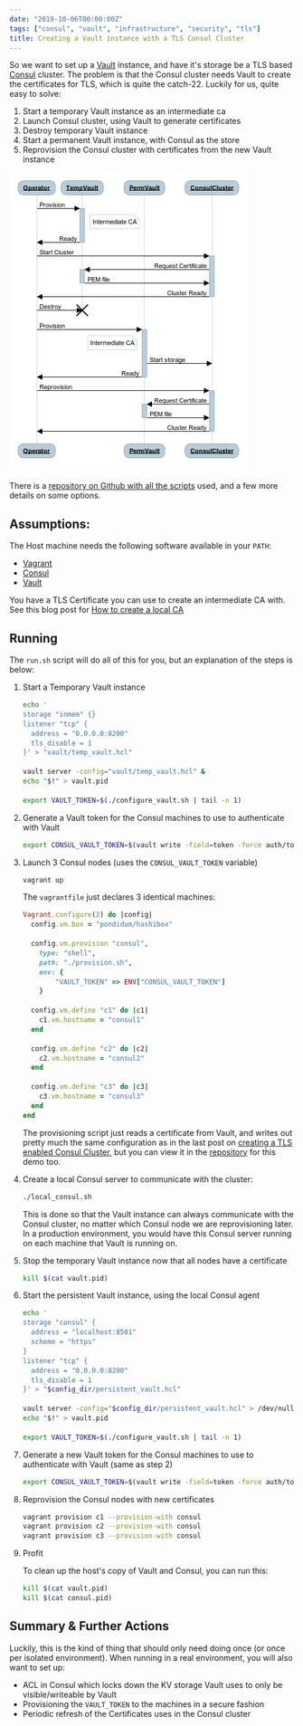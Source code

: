 ```yaml
---
date: "2019-10-06T00:00:00Z"
tags: ["consul", "vault", "infrastructure", "security", "tls"]
title: Creating a Vault instance with a TLS Consul Cluster
---
```


So we want to set up a [Vault](https://www.vaultproject.io/) instance, and have it's storage be a TLS based [Consul](https://www.consul.io/) cluster.  The problem is that the Consul cluster needs Vault to create the certificates for TLS, which is quite the catch-22.  Luckily for us, quite easy to solve:

1. Start a temporary Vault instance as an intermediate ca
2. Launch Consul cluster, using Vault to generate certificates
3. Destroy temporary Vault instance
4. Start a permanent Vault instance, with Consul as the store
5. Reprovision the Consul cluster with certificates from the new Vault instance

![Sequence diagram of the previous numbered list](/images/consul-vault-bootstrap.png)

There is a [repository on Github with all the scripts](https://github.com/Pondidum/vault-consul-bootstrap-demo) used, and a few more details on some options.

## Assumptions:

The Host machine needs the following software available in your `PATH`:

* [Vagrant](https://www.vagrantup.com/)
* [Consul](https://www.consul.io/)
* [Vault](https://www.vaultproject.io/)

You have a TLS Certificate you can use to create an intermediate CA with.  See this blog post for [How to create a local CA](/2019/08/25/vault-development-ca/)

## Running

The `run.sh` script will do all of this for you, but an explanation of the steps is below:

1. Start a Temporary Vault instance

    ```bash
    echo '
    storage "inmem" {}
    listener "tcp" {
      address = "0.0.0.0:8200"
      tls_disable = 1
    }' > "vault/temp_vault.hcl"

    vault server -config="vault/temp_vault.hcl" &
    echo "$!" > vault.pid

    export VAULT_TOKEN=$(./configure_vault.sh | tail -n 1)
    ```

2. Generate a Vault token for the Consul machines to use to authenticate with Vault

    ```bash
    export CONSUL_VAULT_TOKEN=$(vault write -field=token -force auth/token/create)
    ```

3. Launch 3 Consul nodes (uses the `CONSUL_VAULT_TOKEN` variable)

    ```bash
    vagrant up
    ```

    The `vagrantfile` just declares 3 identical machines:

    ```ruby
    Vagrant.configure(2) do |config|
      config.vm.box = "pondidum/hashibox"

      config.vm.provision "consul",
        type: "shell",
        path: "./provision.sh",
        env: {
            "VAULT_TOKEN" => ENV["CONSUL_VAULT_TOKEN"]
        }

      config.vm.define "c1" do |c1|
        c1.vm.hostname = "consul1"
      end

      config.vm.define "c2" do |c2|
        c2.vm.hostname = "consul2"
      end

      config.vm.define "c3" do |c3|
        c3.vm.hostname = "consul3"
      end
    end
    ```

    The provisioning script just reads a certificate from Vault, and writes out pretty much the same configuration as in the last post on [creating a TLS enabled Consul Cluster](/2019/09/14/consul-tls-cluster), but you can view it in the [repository](https://github.com/Pondidum/vault-consul-bootstrap-demo) for this demo too.

4. Create a local Consul server to communicate with the cluster:

    ```bash
    ./local_consul.sh
    ```

    This is done so that the Vault instance can always communicate with the Consul cluster, no matter which Consul node we are reprovisioning later.  In a production environment, you would have this Consul server running on each machine that Vault is running on.

5.  Stop the temporary Vault instance now that all nodes have a certificate

    ```bash
    kill $(cat vault.pid)
    ```

6. Start the persistent Vault instance, using the local Consul agent

    ```bash
    echo '
    storage "consul" {
      address = "localhost:8501"
      scheme = "https"
    }
    listener "tcp" {
      address = "0.0.0.0:8200"
      tls_disable = 1
    }' > "$config_dir/persistent_vault.hcl"

    vault server -config="$config_dir/persistent_vault.hcl" > /dev/null &
    echo "$!" > vault.pid

    export VAULT_TOKEN=$(./configure_vault.sh | tail -n 1)
    ```

7. Generate a new Vault token for the Consul machines to use to authenticate with Vault (same as step 2)

    ```bash
    export CONSUL_VAULT_TOKEN=$(vault write -field=token -force auth/token/create)
    ```

8. Reprovision the Consul nodes with new certificates

    ```bash
    vagrant provision c1 --provision-with consul
    vagrant provision c2 --provision-with consul
    vagrant provision c3 --provision-with consul
    ```

9. Profit

    To clean up the host's copy of Vault and Consul, you can run this:

    ```bash
    kill $(cat vault.pid)
    kill $(cat consul.pid)
    ```

## Summary & Further Actions

Luckily, this is the kind of thing that should only need doing once (or once per isolated environment).  When running in a real environment, you will also want to set up:

* ACL in Consul which locks down the KV storage Vault uses to only be visible/writeable by Vault
* Provisioning the `VAULT_TOKEN` to the machines in a secure fashion
* Periodic refresh of the Certificates uses in the Consul cluster
